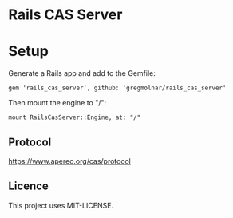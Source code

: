 # Rails CAS Server

# Setup

Generate a Rails app and add to the Gemfile:

```
gem 'rails_cas_server', github: 'gregmolnar/rails_cas_server'

```

Then mount the engine to "/":

```
mount RailsCasServer::Engine, at: "/"
```

## Protocol

https://www.apereo.org/cas/protocol

## Licence

This project uses MIT-LICENSE.
